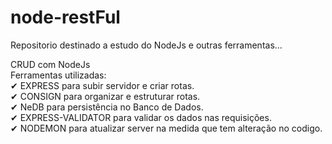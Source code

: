 # node-restFul
Repositorio destinado a estudo do NodeJs e outras ferramentas...

CRUD com NodeJs</br>
Ferramentas utilizadas:</br>
 ✔ EXPRESS para subir servidor e criar rotas. </br>
 ✔ CONSIGN para organizar e estruturar rotas.</br>
 ✔ NeDB para persistência no Banco de Dados.</br>
 ✔ EXPRESS-VALIDATOR para validar os dados nas requisições.</br>
 ✔ NODEMON para atualizar server na medida que tem alteração no codigo.</br>
